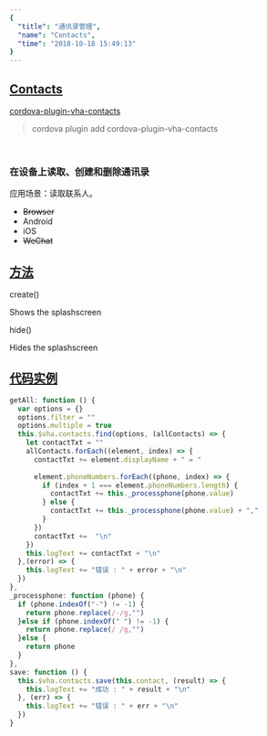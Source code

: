 ```yaml
---
{
  "title": "通讯录管理",
  "name": "Contacts",
  "time": "2018-10-18 15:49:13"
}
---
```

<!-- ------------------------------------------- -->
<section id="Contacts">

# **[Contacts](#Contacts)**

<p><a class="ui-r-npm" href="https://www.npmjs.com/package/cordova-plugin-vha-contacts" target="_blank">cordova-plugin-vha-contacts</a></p>

> cordova plugin add cordova-plugin-vha-contacts

<br />

### 在设备上读取、创建和删除通讯录

<p class="_cl-aaaaaa">应用场景：读取联系人。</p>

+ ~~Browser~~
+ Android
+ iOS
+ ~~WeChat~~

</section>
<!-- ------------------------------------------- -->
<section id="Methods">

## **[方法](#Methods)**

<p class="ui-r-note _bdc-info">create()</p>

Shows the splashscreen

<p class="ui-r-note _bdc-info">hide()</p>

Hides the splashscreen

</section>
<!-- ------------------------------------------- -->
<section id="code">

## **[代码实例](#code)**

```javascript
getAll: function () {
  var options = {}
  options.filter = ""
  options.multiple = true
  this.$vha.contacts.find(options, (allContacts) => {
    let contactTxt = ""
    allContacts.forEach((element, index) => {
      contactTxt += element.displayName + " = "
      
      element.phoneNumbers.forEach((phone, index) => {
        if (index + 1 === element.phoneNumbers.length) {
          contactTxt += this._processphone(phone.value)
        } else {
          contactTxt += this._processphone(phone.value) + ","
        }
      })
      contactTxt +=  "\n"
    })
    this.logText += contactTxt + "\n"
  },(error) => {
    this.logText += "错误 : " + error + "\n"
  })
},
_processphone: function (phone) {
  if (phone.indexOf("-") != -1) {
    return phone.replace(/-/g,"")
  }else if (phone.indexOf(" ") != -1) {
    return phone.replace(/ /g,"")
  }else {
    return phone
  }
},
save: function () {
  this.$vha.contacts.save(this.contact, (result) => {
    this.logText += "成功 : " + result + "\n"
  }, (err) => {
    this.logText += "错误 : " + err + "\n"
  })
}
```

</section>
<!-- ------------------------------------------- -->